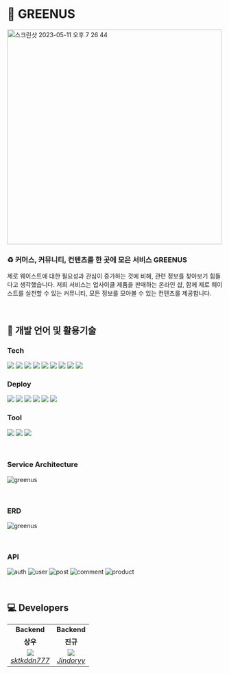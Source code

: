 # 💚 GREENUS

<img width="500" alt="스크린샷 2023-05-11 오후 7 26 44" src="https://github.com/Flying-mans/Jejuro-Project/assets/37575974/5c9c71cd-d4a9-40da-a48b-c0b7ca1e70bc">

<br>

### ♻️ 커머스, 커뮤니티, 컨텐츠를 한 곳에 모은 서비스 GREENUS

제로 웨이스트에 대한 필요성과 관심이 증가하는 것에 비해, 관련 정보를 찾아보기 힘들다고 생각했습니다. 저희 서비스는 업사이클 제품을 판매하는 온라인 샵, 함께 제로 웨이스트를 실천할 수 있는 커뮤니티, 모든 정보를 모아볼 수 있는 컨텐츠를 제공합니다.

<br>

## 🍒 개발 언어 및 활용기술

### Tech

<img src="https://img.shields.io/badge/Spring Boot-6DB33F?style=for-the-badge&logo=SpringBoot&logoColor=white"/> <img src="https://img.shields.io/badge/Gradle-02303A?style=for-the-badge&logo=Gradle&logoColor=white"/> <img src="https://img.shields.io/badge/Spring Data Jpa-0078D4?style=for-the-badge&logo=&logoColor=white"/>
<img src="https://img.shields.io/badge/JWT-6DB33F?style=for-the-badge&logo=JsonWebTokens&logoColor=white"/> <img src="https://img.shields.io/badge/OAuth2.0-EB5424?style=for-the-badge&logo=&logoColor=white"/> <img src="https://img.shields.io/badge/MySQL-2AB1AC?style=for-the-badge&logo=MySQL&logoColor=white"/> <img src="https://img.shields.io/badge/Redis-CC0200?style=for-the-badge&logo=Redis&logoColor=white"/> <img src="https://img.shields.io/badge/Junit5-25A162?style=for-the-badge&logo=JUnit5&logoColor=white"/> <img src="https://img.shields.io/badge/Swagger-85EA2D?style=for-the-badge&logo=Swagger&logoColor=white"/>

### Deploy

<img src="https://img.shields.io/badge/Docker-%230db7ed.svg?style=for-the-badge&logo=Docker&logoColor=white"/> <img src="https://img.shields.io/badge/Nginx-009639?style=for-the-badge&logo=Nginx&logoColor=white"/> <img src="https://img.shields.io/badge/Ubuntu-E95420?style=for-the-badge&logo=Ubuntu&logoColor=white"/> <img src="https://img.shields.io/badge/Amazon EC2-FF9900?style=for-the-badge&logo=AmazonEc2&logoColor=white"/> <img src="https://img.shields.io/badge/AmazonRDS-000000?style=for-the-badge&logo=AmazonRDS&logoColor=white"> <img src="https://img.shields.io/badge/Amazon S3-569A31?style=for-the-badge&logo=Amazon S3&logoColor=white"/>

### Tool

<img src="https://img.shields.io/badge/IntelliJ IDEA-000000?style=for-the-badge&logo=intellijIdea&logoColor=white"/> <img src="https://img.shields.io/badge/Github-181717?style=for-the-badge&logo=Github&logoColor=white"/> <img src="https://img.shields.io/badge/Notion-000000?style=for-the-badge&logo=notion&logoColor=white"/>

<br>

### Service Architecture

![greenus](https://github.com/Flying-mans/Jejuro-Project/assets/37575974/5a2ad38f-d81c-42c6-b6f6-4f92bfbd29c1)

<br>

### ERD

![greenus](https://github.com/Flying-mans/Jejuro-Project/assets/37575974/dea32b04-e692-41b8-aa79-6d423030bcfc)

<br>

### API

![auth](https://github.com/Flying-mans/Jejuro-Project/assets/37575974/bfe4af20-58ef-4bab-a018-f6c755af7061)
![user](https://github.com/Flying-mans/Jejuro-Project/assets/37575974/d5124889-6d50-4546-b71f-6bcd68b3e1c3)
![post](https://github.com/Flying-mans/Jejuro-Project/assets/37575974/4c1a2bc4-cb3b-4fad-a740-70fd513ab97a)
![comment](https://github.com/Flying-mans/Jejuro-Project/assets/37575974/ebbe3dff-f69b-4f44-a780-d530ba83d3a8)
![product](https://github.com/Flying-mans/Jejuro-Project/assets/37575974/1eb1e13a-dbf2-41f4-a78f-621eb0d0a83a)

<br/>

## 💻 Developers

<table>
    <tr align="center">
        <td><B>Backend</B></td>
        <td><B>Backend</B></td>
    </tr>
    <tr align="center">
        <td><B>상우</B></td>
        <td><B>진규</B></td>
    </tr>
    <tr align="center">
        <td>
            <img src="https://github.com/sktkddn777.png?size=100">
            <br>
            <a href="https://github.com/sktkddn777"><I>sktkddn777</I></a>
        </td>
        <td>
            <img src="https://github.com/Jindoryy.png?size=100">
            <br>
            <a href="https://github.com/Jindoryy"><I>Jindoryy</I></a>
        </td>
    </tr>
</table>
